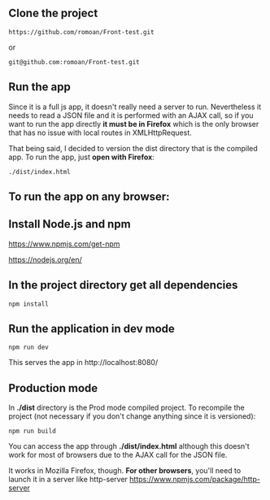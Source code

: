 ## Clone the project

	https://github.com/romoan/Front-test.git
or

	git@github.com:romoan/Front-test.git


## Run the app

Since it is a full js app, it doesn't really need a server to run. Nevertheless it needs to read a JSON file and it is performed with an AJAX call, so if you want to run the app directly **it must be in Firefox** which is the only browser that has no issue with local routes in XMLHttpRequest.

That being said, I decided to version the dist directory that is the compiled app. To run the app, just **open with Firefox**:

	./dist/index.html



## To run the app on any browser:


## Install Node.js and npm

https://www.npmjs.com/get-npm

https://nodejs.org/en/


## In the project directory get all dependencies

	npm install


## Run the application in dev mode
	
	npm run dev

This serves the app in http://localhost:8080/


## Production mode
In **./dist** directory is the Prod mode compiled project. To recompile the project (not necessary if you don't change anything since it is versioned):

    npm run build

You can access the app through **./dist/index.html** although this doesn't work for most of browsers due to the AJAX call for the JSON file.

It works in Mozilla Firefox, though. **For other browsers**, you'll need to launch it in a server like http-server https://www.npmjs.com/package/http-server
